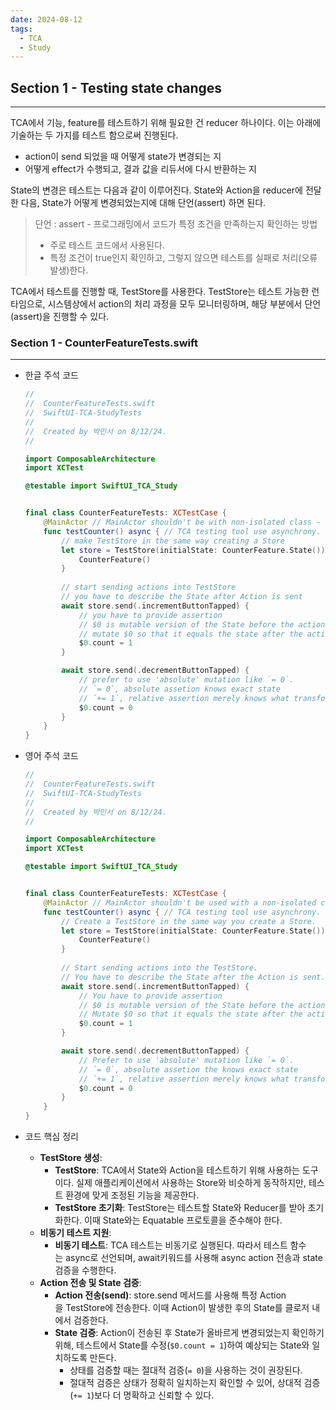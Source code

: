 ```yaml
---
date: 2024-08-12
tags:
  - TCA
  - Study
---
```

## Section 1 - Testing state changes
---
TCA에서 기능, feature를 테스트하기 위해 필요한 건 reducer 하나이다.
이는 아래에 기술하는 두 가지를 테스트 함으로써 진행된다.
- action이 send 되었을 때 어떻게 state가 변경되는 지
- 어떻게 effect가 수행되고, 결과 값을 리듀서에 다시 반환하는 지

State의 변경은 테스트는 다음과 같이 이루어진다.
State와 Action을 reducer에 전달한 다음, State가 어떻게 변경되었는지에 대해 단언(assert) 하면 된다.
> 단언 : assert - 프로그래밍에서 코드가 특정 조건을 만족하는지 확인하는 방법
> - 주로 테스트 코드에서 사용된다.
> - 특정 조건이 true인지 확인하고, 그렇지 않으면 테스트를 실패로 처리(오류 발생)한다.

TCA에서 테스트를 진행할 때, TestStore를 사용한다.
TestStore는 테스트 가능한 런타임으로, 시스템상에서 action의 처리 과정을 모두 모니터링하며, 해당 부분에서 단언(assert)을 진행할 수 있다.
### Section 1 - CounterFeatureTests.swift
---
- 한글 주석 코드
	```swift
	//
	//  CounterFeatureTests.swift
	//  SwiftUI-TCA-StudyTests
	//
	//  Created by 박민서 on 8/12/24.
	//
	
	import ComposableArchitecture
	import XCTest
	
	@testable import SwiftUI_TCA_Study
	
	
	final class CounterFeatureTests: XCTestCase {
	    @MainActor // MainActor shouldn't be with non-isolated class - Swift 6
	    func testCounter() async { // TCA testing tool use asynchrony.
	        // make TestStore in the same way creating a Store
	        let store = TestStore(initialState: CounterFeature.State()) { // TestStore requires State to conform Equatable protocol - to make its assertion
	            CounterFeature()
	        }
	        
	        // start sending actions into TestStore
	        // you have to describe the State after Action is sent
	        await store.send(.incrementButtonTapped) {
	            // you have to provide assertion
	            // $0 is mutable version of the State before the action is sent - change
	            // mutate $0 so that it equals the state after the action is sent - change
	            $0.count = 1
	        }
	
	        await store.send(.decrementButtonTapped) {
	            // prefer to use 'absolute' mutation like `= 0`.
	            // `= 0`, absolute assetion knows exact state
	            // `+= 1`, relative assertion merely knows what transformation was applied to state
	            $0.count = 0
	        }
	    }
	}
	```

- 영어 주석 코드
	```swift
	//
	//  CounterFeatureTests.swift
	//  SwiftUI-TCA-StudyTests
	//
	//  Created by 박민서 on 8/12/24.
	//
	
	import ComposableArchitecture
	import XCTest
	
	@testable import SwiftUI_TCA_Study
	
	
	final class CounterFeatureTests: XCTestCase {
	    @MainActor // MainActor shouldn't be used with a non-isolated class - Swift 6
	    func testCounter() async { // TCA testing tool use asynchrony.
	        // Create a TestStore in the same way you create a Store.
	        let store = TestStore(initialState: CounterFeature.State()) { // TestStore requires State to conform to the Equatable protocol - for assertions.
	            CounterFeature()
	        }
	        
	        // Start sending actions into the TestStore.
	        // You have to describe the State after the Action is sent.
	        await store.send(.incrementButtonTapped) {
	            // You have to provide assertion
	            // $0 is mutable version of the State before the action is sent - change
	            // Mutate $0 so that it equals the state after the action is sent - change
	            $0.count = 1
	        }
	
	        await store.send(.decrementButtonTapped) {
	            // Prefer to use 'absolute' mutation like `= 0`.
	            // `= 0`, absolute assetion the knows exact state
	            // `+= 1`, relative assertion merely knows what transformation was applied to the state
	            $0.count = 0
	        }
	    }
	}
	```
- 코드 핵심 정리
	- **TestStore 생성**:
	    - **TestStore**: TCA에서 State와 Action을 테스트하기 위해 사용하는 도구이다. 실제 애플리케이션에서 사용하는 Store와 비슷하게 동작하지만, 테스트 환경에 맞게 조정된 기능을 제공한다.
	    - **TestStore 초기화**: TestStore는 테스트할 State와 Reducer를 받아 초기화한다. 이때 State와는 Equatable 프로토콜을 준수해야 한다.
	-  **비동기 테스트 지원**:
	    - **비동기 테스트**: TCA 테스트는 비동기로 실행된다. 따라서 테스트 함수는 async로 선언되며, await키워드를 사용해 async action 전송과 state 검증을 수행한다.
	-  **Action 전송 및 State 검증**:
	    - **Action 전송(send)**: store.send 메서드를 사용해 특정 Action을 TestStore에 전송한다. 이때 Action이 발생한 후의 State를 클로저 내에서 검증한다.
	    - **State 검증**: Action이 전송된 후 State가 올바르게 변경되었는지 확인하기 위해, 테스트에서 State를 수정(`$0.count = 1`)하여 예상되는 State와 일치하도록 만든다.
		    - 상태를 검증할 때는 절대적 검증(`= 0`)을 사용하는 것이 권장된다. 
		    - 절대적 검증은 상태가 정확히 일치하는지 확인할 수 있어, 상대적 검증(`+= 1`)보다 더 명확하고 신뢰할 수 있다.